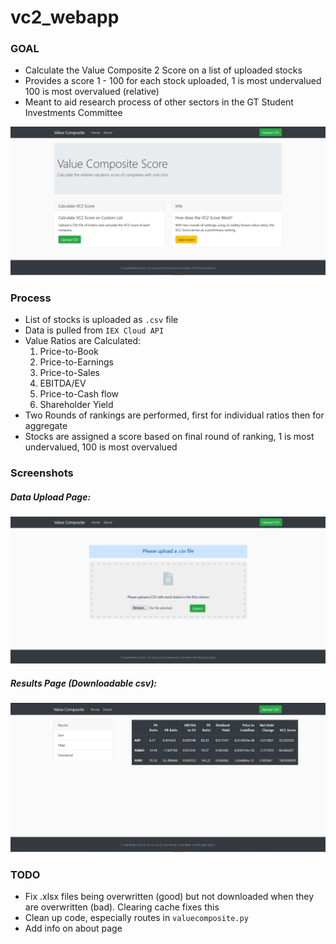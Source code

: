 # vc2_webapp

### GOAL
* Calculate the Value Composite 2 Score on a list of uploaded stocks
* Provides a score 1 - 100 for each stock uploaded, 1 is most undervalued 100 is most overvalued (relative)
* Meant to aid research process of other sectors in the GT Student Investments Committee

![Home Page](pics/home_screen.PNG)

### Process
* List of stocks is uploaded as ```.csv``` file
* Data is pulled from ```IEX Cloud API```
* Value Ratios are Calculated:
    1. Price-to-Book
    2. Price-to-Earnings
    3. Price-to-Sales
    4. EBITDA/EV
    5. Price-to-Cash flow
    6. Shareholder Yield
* Two Rounds of rankings are performed, first for individual ratios then for aggregate
* Stocks are assigned a score based on final round of ranking, 1 is most undervalued, 100 is most overvalued

### Screenshots
##### Data Upload Page:
![Upload](pics/upload.png)

##### Results Page (Downloadable csv):
![Results](pics/results_page.PNG)

### TODO
* Fix .xlsx files being overwritten (good) but not downloaded when they are overwritten (bad). Clearing cache fixes this
* Clean up code, especially routes in ```valuecomposite.py```
* Add info on about page